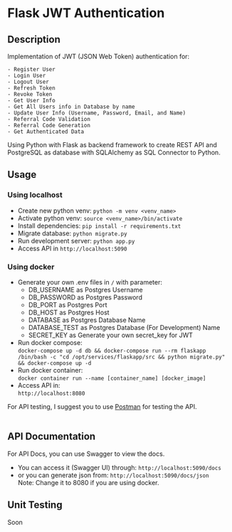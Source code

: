 # Flask JWT Authentication

## Description
Implementation of JWT (JSON Web Token) authentication for: <br>
    
    - Register User
    - Login User
    - Logout User
    - Refresh Token
    - Revoke Token
    - Get User Info
    - Get All Users info in Database by name
    - Update User Info (Username, Password, Email, and Name)
    - Referral Code Validation
    - Referral Code Generation
    - Get Authenticated Data

Using Python with Flask as backend framework to create REST API and 
PostgreSQL as database with SQLAlchemy as SQL Connector to Python.

## Usage

### Using localhost
- Create new python venv: `python -m venv <venv_name>`
- Activate python venv: `source <venv_name>/bin/activate`
- Install dependencies: `pip install -r requirements.txt`
- Migrate database: `python migrate.py`
- Run development server: `python app.py`
- Access API in `http://localhost:5090`

### Using docker

- Generate your own .env files in `/` with parameter:
  - DB_USERNAME as Postgres Username
  - DB_PASSWORD as Postgres Password
  - DB_PORT as Postgres Port
  - DB_HOST as Postgres Host
  - DATABASE as Postgres Database Name
  - DATABASE_TEST as Postgres Database (For Development) Name
  - SECRET_KEY as Generate your own secret_key for JWT
- Run docker compose:<br>
    `docker-compose up -d db && docker-compose run --rm flaskapp /bin/bash -c "cd /opt/services/flaskapp/src && python migrate.py" && docker-compose up -d`
- Run docker container:<br>
    `docker container run --name [container_name] [docker_image]`
- Access API in:<br>
   `http://localhost:8080`

For API testing, I suggest you to use [Postman](https://www.postman.com/) for testing the API. <br><br>


## API Documentation
For API Docs, you can use Swagger to view the docs. <br>
- You can access it (Swagger UI) through: `http://localhost:5090/docs` <br>
- or you can generate json from: `http://localhost:5090/docs/json` <br>
Note: Change it to 8080 if you are using docker.<br>


## Unit Testing
Soon
